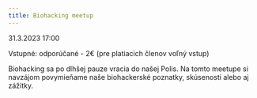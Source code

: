 ```yaml
---
title: Biohacking meetup
---
```

31.3.2023 17:00

Vstupné: odporúčané - 2€ (pre platiacich členov voľný vstup)

Biohacking sa po dlhšej pauze vracia do našej Polis. Na tomto meetupe si navzájom povymieňame naše biohackerské poznatky, skúsenosti alebo aj zážitky.